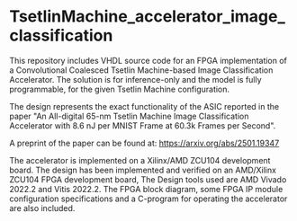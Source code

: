 # TsetlinMachine_accelerator_image_classification
This repository includes VHDL source code for an FPGA implementation of a Convolutional Coalesced Tsetlin Machine-based Image Classification Accelerator. The solution is for inference-only and the model is fully programmable, for the given Tsetlin Machine configuration.

The design represents the exact functionality of the ASIC reported in the paper "An All-digital 65-nm Tsetlin Machine Image Classification Accelerator with 8.6 nJ per MNIST Frame at 60.3k Frames per Second".

A preprint of the paper can be found at: https://arxiv.org/abs/2501.19347

The accelerator is implemented on a Xilinx/AMD ZCU104 development board. The design has been implemented and verified on an AMD/Xilinx ZCU104 FPGA development board, The Design tools used are AMD Vivado 2022.2 and Vitis 2022.2. The FPGA block diagram, some FPGA IP module configuration specifications and a C-program for operating the accelerator are also included.

